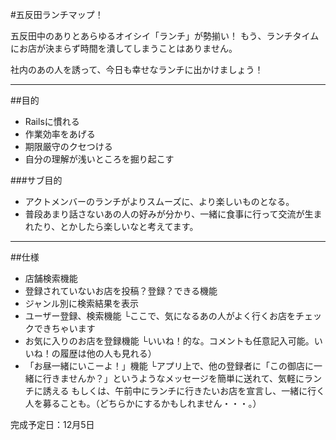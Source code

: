 #五反田ランチマップ！

五反田中のありとあらゆるオイシイ「ランチ」が勢揃い！
もう、ランチタイムにお店が決まらず時間を潰してしまうことはありません。

社内のあの人を誘って、今日も幸せなランチに出かけましょう！

------------------------------
##目的

- Railsに慣れる
- 作業効率をあげる
- 期限厳守のクセつける
- 自分の理解が浅いところを掘り起こす


###サブ目的

- アクトメンバーのランチがよりスムーズに、より楽しいものとなる。
- 普段あまり話さないあの人の好みが分かり、一緒に食事に行って交流が生まれたり、とかしたら楽しいなと考えてます。

------------------------------

##仕様
- 店舗検索機能
- 登録されていないお店を投稿？登録？できる機能
- ジャンル別に検索結果を表示
- ユーザー登録、検索機能
 └ここで、気になるあの人がよく行くお店をチェックできちゃいます
- お気に入りのお店を登録機能
 └いいね！的な。コメントも任意記入可能。いいね！の履歴は他の人も見れる）
- 「お昼一緒にいこーよ！」機能
 └アプリ上で、他の登録者に「この御店に一緒に行きませんか？」というようなメッセージを簡単に送れて、気軽にランチに誘える
 もしくは、午前中にランチに行きたいお店を宣言し、一緒に行く人を募ることも。（どちらかにするかもしれません・・・。）


完成予定日：12月5日
